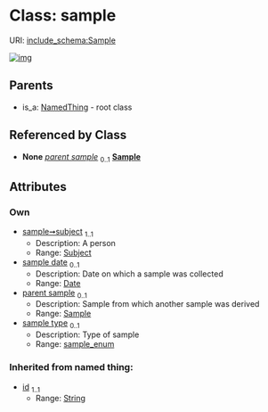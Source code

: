 
# Class: sample




URI: [include_schema:Sample](https://w3id.org/mixs/include_schema/Sample)


[![img](https://yuml.me/diagram/nofunky;dir:TB/class/[Subject],[Sample]<parent%20sample%200..1-%20[Sample&#124;sample_date:date%20%3F;sample_type:sample_enum%20%3F;id(i):string],[Subject]<subject%201..1-%20[Sample],[NamedThing]^-[Sample],[NamedThing])](https://yuml.me/diagram/nofunky;dir:TB/class/[Subject],[Sample]<parent%20sample%200..1-%20[Sample&#124;sample_date:date%20%3F;sample_type:sample_enum%20%3F;id(i):string],[Subject]<subject%201..1-%20[Sample],[NamedThing]^-[Sample],[NamedThing])

## Parents

 *  is_a: [NamedThing](NamedThing.md) - root class

## Referenced by Class

 *  **None** *[parent sample](parent_sample.md)*  <sub>0..1</sub>  **[Sample](Sample.md)**

## Attributes


### Own

 * [sample➞subject](sample_subject.md)  <sub>1..1</sub>
     * Description: A person
     * Range: [Subject](Subject.md)
 * [sample date](sample_date.md)  <sub>0..1</sub>
     * Description: Date on which a sample was collected
     * Range: [Date](types/Date.md)
 * [parent sample](parent_sample.md)  <sub>0..1</sub>
     * Description: Sample from which another sample was derived
     * Range: [Sample](Sample.md)
 * [sample type](sample_type.md)  <sub>0..1</sub>
     * Description: Type of sample
     * Range: [sample_enum](sample_enum.md)

### Inherited from named thing:

 * [id](id.md)  <sub>1..1</sub>
     * Range: [String](types/String.md)
